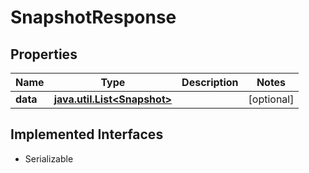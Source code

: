 

# SnapshotResponse


## Properties

Name | Type | Description | Notes
------------ | ------------- | ------------- | -------------
**data** | [**java.util.List&lt;Snapshot&gt;**](Snapshot.md) |  |  [optional]


## Implemented Interfaces

* Serializable


